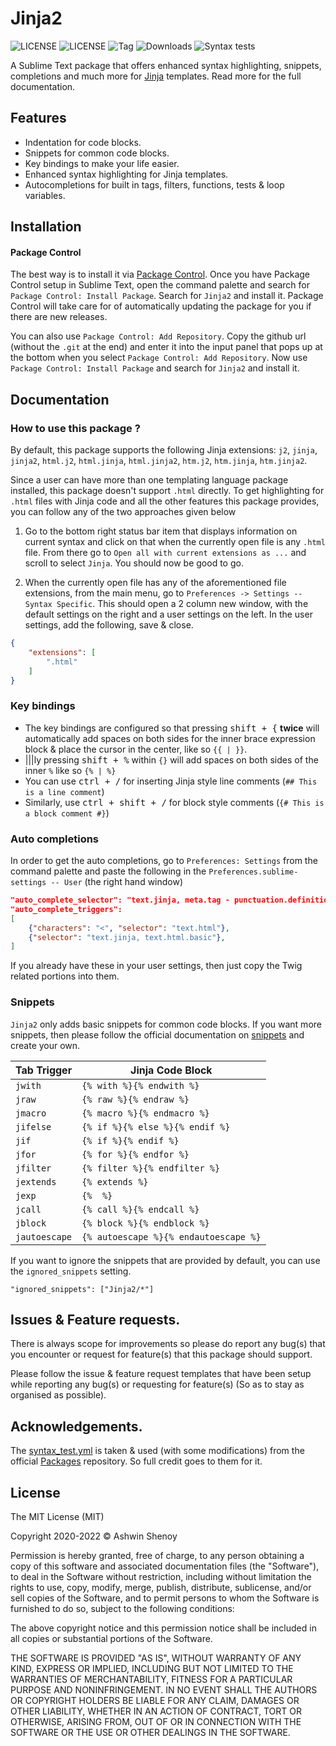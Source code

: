 # Jinja2

![LICENSE](https://img.shields.io/badge/LICENSE-MIT-green?style=for-the-badge) ![LICENSE](https://img.shields.io/badge/ST-Build%204107+-orange?style=for-the-badge&logo=sublime-text) ![Tag](https://img.shields.io/github/v/tag/Sublime-Instincts/BetterJinja?style=for-the-badge&logo=github&sort=semver) ![Downloads](https://img.shields.io/packagecontrol/dt/Jinja2?style=for-the-badge)
![Syntax tests](https://img.shields.io/github/actions/workflow/status/Sublime-Instincts/BetterJinja/syntax_test.yml?color=green&label=Syntax%20Tests&logo=github&logoColor=white&style=for-the-badge)

A Sublime Text package that offers enhanced syntax highlighting, snippets, completions and much more for [Jinja](https://jinja.palletsprojects.com/en/3.1.x/) templates. Read more for the full documentation.

## Features

- Indentation for code blocks.
- Snippets for common code blocks.
- Key bindings to make your life easier.
- Enhanced syntax highlighting for Jinja templates.
- Autocompletions for built in tags, filters, functions, tests & loop variables.

## Installation

#### Package Control
The best way is to install it via [Package Control](https://packagecontrol.io/). Once you have Package Control setup in Sublime Text, open the command palette and search for `Package Control: Install Package`. Search for `Jinja2` and install it. Package Control will take care for of automatically updating the package for you if there are new releases.

You can also use `Package Control: Add Repository`. Copy the github url (without the `.git` at the end) and enter it into the input panel that pops up at the bottom when you select `Package Control: Add Repository`. Now use `Package Control: Install Package` and search for `Jinja2` and install it.

## Documentation

### How to use this package ?

By default, this package supports the following Jinja extensions:
`j2`, `jinja`, `jinja2`, `html.j2`, `html.jinja`, `html.jinja2`, `htm.j2`, `htm.jinja`, `htm.jinja2`.

Since a user can have more than one templating language package installed, this package doesn't support `.html` directly. To get highlighting for `.html` files with Jinja code and all the other features this package provides, you can follow any of the two approaches given below

1. Go to the bottom right status bar item that displays information on current syntax and click on that when the currently open file is any `.html` file. From there go to `Open all with current extensions as ...` and scroll to select `Jinja`. You should now be good to go.

2. When the currently open file has any of the aforementioned file extensions, from the main menu, go to `Preferences -> Settings -- Syntax Specific`. This should open a 2 column new window, with the default settings on the right and a user settings on the left. In the user settings, add the following, save & close.

```json
{
    "extensions": [
        ".html"
    ]
}
```

### Key bindings

- The key bindings are configured so that pressing <kbd>shift + {</kbd> **twice** will automatically add spaces on both sides for the inner brace expression block & place the cursor in the center, like so `{{ | }}`.
- |||ly pressing <kbd>shift + %</kbd> within `{}` will add spaces on both sides of the inner `%` like so `{% | %}`
- You can use <kbd>ctrl + /</kbd> for inserting Jinja style line comments (`## This is a line comment`)
- Similarly, use <kbd>ctrl + shift + /</kbd> for block style comments (`{# This is a block comment #}`)

### Auto completions
In order to get the auto completions, go to `Preferences: Settings` from the command palette and paste the following in the `Preferences.sublime-settings -- User` (the right hand window)

```json
"auto_complete_selector": "text.jinja, meta.tag - punctuation.definition.tag.begin, source - comment - string.quoted.double.block - string.quoted.single.block - string.unquoted.heredoc",
"auto_complete_triggers":
[
    {"characters": "<", "selector": "text.html"},
    {"selector": "text.jinja, text.html.basic"},
]
```

If you already have these in your user settings, then just copy the Twig related portions into them.

### Snippets

`Jinja2` only adds basic snippets for common code blocks. If you want more snippets, then please follow the official documentation on
[snippets](https://www.sublimetext.com/docs/completions.html#snippets) and create your own.

|  **Tab Trigger**  |           **Jinja Code Block**           |
|-------------------|-------------------------------------------|
|    ```jwith```    |       ```{% with %}{% endwith %}```       |
|     ```jraw```    |         ```{% raw %}{% endraw %}```       |
|    ```jmacro```   |      ```{% macro %}{% endmacro %}```      |
|   ```jifelse```   |    ```{% if %}{% else %}{% endif %}```    |
|     ```jif```     |         ```{% if %}{% endif %}```         |
|     ```jfor```    |        ```{% for %}{% endfor %}```        |
|   ```jfilter```   |     ```{% filter %}{% endfilter %}```     |
|   ```jextends```  |            ```{% extends %}```            |
|     ```jexp```    |                ```{%  %}```               |
|    ```jcall```    |       ```{% call %}{% endcall %}```       |
|    ```jblock```   |      ```{% block %}{% endblock %}```      |
| ```jautoescape``` | ```{% autoescape %}{% endautoescape %}``` |

If you want to ignore the snippets that are provided by default, you can use the `ignored_snippets` setting.

`"ignored_snippets": ["Jinja2/*"]`

## Issues & Feature requests.

There is always scope for improvements so please do report any bug(s) that you encounter or request for feature(s) that this package should support.

Please follow the issue & feature request templates that have been setup while reporting any bug(s) or requesting for feature(s) (So as to stay as organised as possible).

## Acknowledgements.

The [syntax_test.yml](.github/workflows/syntax_test.yml) is taken & used (with some modifications) from the official [Packages](https://github.com/sublimehq/Packages) repository. So full credit goes to them for it.

## License
The MIT License (MIT)

Copyright 2020-2022 &copy; Ashwin Shenoy

Permission is hereby granted, free of charge, to any person obtaining a copy of this software and associated documentation files (the "Software"), to deal in the Software without restriction, including without limitation the rights to use, copy, modify, merge, publish, distribute, sublicense, and/or sell copies of the Software, and to permit persons to whom the Software is furnished to do so, subject to the following conditions:

The above copyright notice and this permission notice shall be included in all copies or substantial portions of the Software.

THE SOFTWARE IS PROVIDED "AS IS", WITHOUT WARRANTY OF ANY KIND, EXPRESS OR IMPLIED, INCLUDING BUT NOT LIMITED TO THE WARRANTIES OF MERCHANTABILITY, FITNESS FOR A PARTICULAR PURPOSE AND NONINFRINGEMENT. IN NO EVENT SHALL THE AUTHORS OR COPYRIGHT HOLDERS BE LIABLE FOR ANY CLAIM, DAMAGES OR OTHER LIABILITY, WHETHER IN AN ACTION OF CONTRACT, TORT OR OTHERWISE, ARISING FROM, OUT OF OR IN CONNECTION WITH THE SOFTWARE OR THE USE OR OTHER DEALINGS IN THE SOFTWARE.
